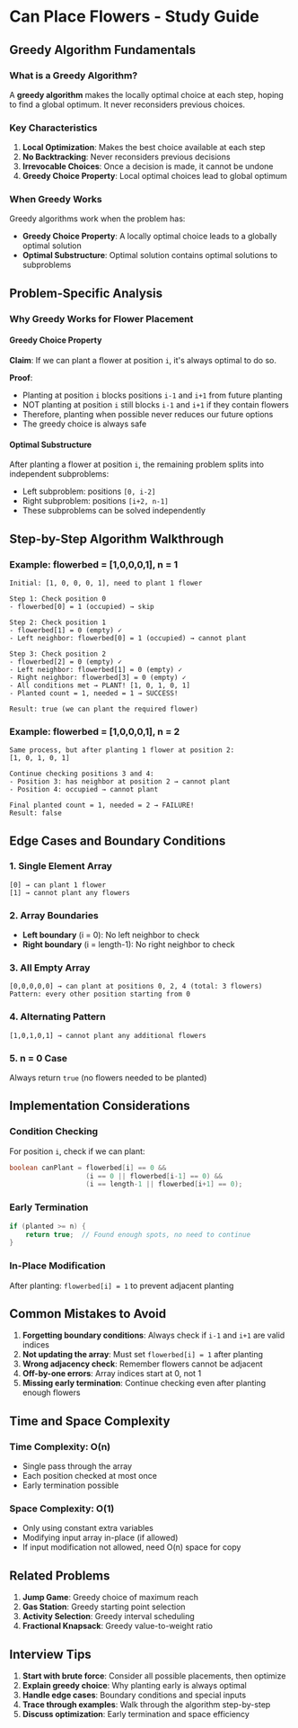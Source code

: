 # Can Place Flowers - Study Guide

## Greedy Algorithm Fundamentals

### What is a Greedy Algorithm?
A **greedy algorithm** makes the locally optimal choice at each step, hoping to find a global optimum. It never reconsiders previous choices.

### Key Characteristics
1. **Local Optimization**: Makes the best choice available at each step
2. **No Backtracking**: Never reconsiders previous decisions
3. **Irrevocable Choices**: Once a decision is made, it cannot be undone
4. **Greedy Choice Property**: Local optimal choices lead to global optimum

### When Greedy Works
Greedy algorithms work when the problem has:
- **Greedy Choice Property**: A locally optimal choice leads to a globally optimal solution
- **Optimal Substructure**: Optimal solution contains optimal solutions to subproblems

## Problem-Specific Analysis

### Why Greedy Works for Flower Placement

#### Greedy Choice Property
**Claim**: If we can plant a flower at position `i`, it's always optimal to do so.

**Proof**: 
- Planting at position `i` blocks positions `i-1` and `i+1` from future planting
- NOT planting at position `i` still blocks `i-1` and `i+1` if they contain flowers
- Therefore, planting when possible never reduces our future options
- The greedy choice is always safe

#### Optimal Substructure
After planting a flower at position `i`, the remaining problem splits into independent subproblems:
- Left subproblem: positions `[0, i-2]`
- Right subproblem: positions `[i+2, n-1]`
- These subproblems can be solved independently

## Step-by-Step Algorithm Walkthrough

### Example: flowerbed = [1,0,0,0,1], n = 1

```
Initial: [1, 0, 0, 0, 1], need to plant 1 flower

Step 1: Check position 0
- flowerbed[0] = 1 (occupied) → skip

Step 2: Check position 1  
- flowerbed[1] = 0 (empty) ✓
- Left neighbor: flowerbed[0] = 1 (occupied) → cannot plant

Step 3: Check position 2
- flowerbed[2] = 0 (empty) ✓  
- Left neighbor: flowerbed[1] = 0 (empty) ✓
- Right neighbor: flowerbed[3] = 0 (empty) ✓
- All conditions met → PLANT! [1, 0, 1, 0, 1]
- Planted count = 1, needed = 1 → SUCCESS!

Result: true (we can plant the required flower)
```

### Example: flowerbed = [1,0,0,0,1], n = 2

```
Same process, but after planting 1 flower at position 2:
[1, 0, 1, 0, 1]

Continue checking positions 3 and 4:
- Position 3: has neighbor at position 2 → cannot plant
- Position 4: occupied → cannot plant

Final planted count = 1, needed = 2 → FAILURE!
Result: false
```

## Edge Cases and Boundary Conditions

### 1. Single Element Array
```
[0] → can plant 1 flower
[1] → cannot plant any flowers
```

### 2. Array Boundaries
- **Left boundary** (i = 0): No left neighbor to check
- **Right boundary** (i = length-1): No right neighbor to check

### 3. All Empty Array
```
[0,0,0,0,0] → can plant at positions 0, 2, 4 (total: 3 flowers)
Pattern: every other position starting from 0
```

### 4. Alternating Pattern
```
[1,0,1,0,1] → cannot plant any additional flowers
```

### 5. n = 0 Case
Always return `true` (no flowers needed to be planted)

## Implementation Considerations

### Condition Checking
For position `i`, check if we can plant:
```java
boolean canPlant = flowerbed[i] == 0 && 
                   (i == 0 || flowerbed[i-1] == 0) &&
                   (i == length-1 || flowerbed[i+1] == 0);
```

### Early Termination
```java
if (planted >= n) {
    return true;  // Found enough spots, no need to continue
}
```

### In-Place Modification
After planting: `flowerbed[i] = 1` to prevent adjacent planting

## Common Mistakes to Avoid

1. **Forgetting boundary conditions**: Always check if `i-1` and `i+1` are valid indices
2. **Not updating the array**: Must set `flowerbed[i] = 1` after planting
3. **Wrong adjacency check**: Remember flowers cannot be adjacent
4. **Off-by-one errors**: Array indices start at 0, not 1
5. **Missing early termination**: Continue checking even after planting enough flowers

## Time and Space Complexity

### Time Complexity: O(n)
- Single pass through the array
- Each position checked at most once
- Early termination possible

### Space Complexity: O(1)
- Only using constant extra variables
- Modifying input array in-place (if allowed)
- If input modification not allowed, need O(n) space for copy

## Related Problems

1. **Jump Game**: Greedy choice of maximum reach
2. **Gas Station**: Greedy starting point selection  
3. **Activity Selection**: Greedy interval scheduling
4. **Fractional Knapsack**: Greedy value-to-weight ratio

## Interview Tips

1. **Start with brute force**: Consider all possible placements, then optimize
2. **Explain greedy choice**: Why planting early is always optimal
3. **Handle edge cases**: Boundary conditions and special inputs
4. **Trace through examples**: Walk through the algorithm step-by-step
5. **Discuss optimization**: Early termination and space efficiency